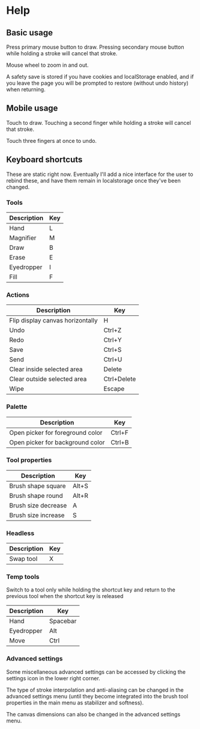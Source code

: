 # Help

## Basic usage

Press primary mouse button to draw. Pressing secondary mouse button while holding a stroke will cancel that stroke.

Mouse wheel to zoom in and out.

A safety save is stored if you have cookies and localStorage enabled, and if you leave the page you will be prompted to restore (without undo history) when returning.

## Mobile usage

Touch to draw. Touching a second finger while holding a stroke will cancel that stroke.

Touch three fingers at once to undo.

## Keyboard shortcuts

These are static right now. Eventually I'll add a nice interface for the user to rebind these, and have them remain in localstorage once they've been changed.

### Tools

| Description | Key |
| ----------- | --- |
| Hand        | L   |
| Magnifier   | M   |
| Draw        | B   |
| Erase       | E   |
| Eyedropper  | I   |
| Fill        | F   |

### Actions

| Description                      | Key         |
| -------------------------------- | ----------- |
| Flip display canvas horizontally | H           |
| Undo                             | Ctrl+Z      |
| Redo                             | Ctrl+Y      |
| Save                             | Ctrl+S      |
| Send                             | Ctrl+U      |
| Clear inside selected area       | Delete      |
| Clear outside selected area      | Ctrl+Delete |
| Wipe                             | Escape      |

### Palette

| Description                      | Key    |
| -------------------------------- | ------ |
| Open picker for foreground color | Ctrl+F |
| Open picker for background color | Ctrl+B |

### Tool properties

| Description         | Key   |
| ------------------- | ----- |
| Brush shape square  | Alt+S |
| Brush shape round   | Alt+R |
| Brush size decrease | A     |
| Brush size increase | S     |

### Headless

| Description | Key |
| ----------- | --- |
| Swap tool   | X   |

### Temp tools

Switch to a tool only while holding the shortcut key and return to the previous tool when the shortcut key is released

| Description | Key      |
| ----------- | -------- |
| Hand        | Spacebar |
| Eyedropper  | Alt      |
| Move        | Ctrl     |

### Advanced settings

Some miscellaneous advanced settings can be accessed by clicking the settings icon in the lower right corner.

The type of stroke interpolation and anti-aliasing can be changed in the advanced settings menu (until they become integrated into the brush tool properties in the main menu as stabilizer and softness).

The canvas dimensions can also be changed in the advanced settings menu.
